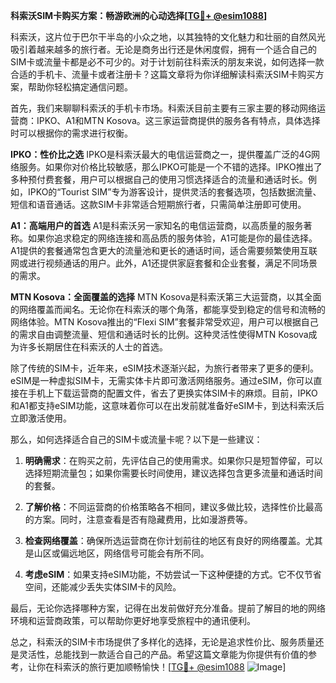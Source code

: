 **科索沃SIM卡购买方案：畅游欧洲的心动选择[[TG💪+ @esim1088](https://t.me/s/esim1088)]**

科索沃，这片位于巴尔干半岛的小众之地，以其独特的文化魅力和壮丽的自然风光吸引着越来越多的旅行者。无论是商务出行还是休闲度假，拥有一个适合自己的SIM卡或流量卡都是必不可少的。对于计划前往科索沃的朋友来说，如何选择一款合适的手机卡、流量卡或者注册卡？这篇文章将为你详细解读科索沃SIM卡购买方案，帮助你轻松搞定通信问题。

首先，我们来聊聊科索沃的手机卡市场。科索沃目前主要有三家主要的移动网络运营商：IPKO、A1和MTN Kosova。这三家运营商提供的服务各有特点，具体选择时可以根据你的需求进行权衡。

**IPKO：性价比之选**
IPKO是科索沃最大的电信运营商之一，提供覆盖广泛的4G网络服务。如果你对价格比较敏感，那么IPKO可能是一个不错的选择。IPKO推出了多种预付费套餐，用户可以根据自己的使用习惯选择适合的流量和通话时长。例如，IPKO的“Tourist SIM”专为游客设计，提供灵活的套餐选项，包括数据流量、短信和语音通话。这款SIM卡非常适合短期旅行者，只需简单注册即可使用。

**A1：高端用户的首选**
A1是科索沃另一家知名的电信运营商，以高质量的服务著称。如果你追求稳定的网络连接和高品质的服务体验，A1可能是你的最佳选择。A1提供的套餐通常包含更大的流量池和更长的通话时间，适合需要频繁使用互联网或进行视频通话的用户。此外，A1还提供家庭套餐和企业套餐，满足不同场景的需求。

**MTN Kosova：全面覆盖的选择**
MTN Kosova是科索沃第三大运营商，以其全面的网络覆盖而闻名。无论你在科索沃的哪个角落，都能享受到稳定的信号和流畅的网络体验。MTN Kosova推出的“Flexi SIM”套餐非常受欢迎，用户可以根据自己的需求自由调整流量、短信和通话时长的比例。这种灵活性使得MTN Kosova成为许多长期居住在科索沃的人士的首选。

除了传统的SIM卡，近年来，eSIM技术逐渐兴起，为旅行者带来了更多的便利。eSIM是一种虚拟SIM卡，无需实体卡片即可激活网络服务。通过eSIM，你可以直接在手机上下载运营商的配置文件，省去了更换实体SIM卡的麻烦。目前，IPKO和A1都支持eSIM功能，这意味着你可以在出发前就准备好eSIM卡，到达科索沃后立即激活使用。

那么，如何选择适合自己的SIM卡或流量卡呢？以下是一些建议：

1. **明确需求**：在购买之前，先评估自己的使用需求。如果你只是短暂停留，可以选择短期流量包；如果你需要长时间使用，建议选择包含更多流量和通话时间的套餐。
   
2. **了解价格**：不同运营商的价格策略各不相同，建议多做比较，选择性价比最高的方案。同时，注意查看是否有隐藏费用，比如漫游费等。

3. **检查网络覆盖**：确保所选运营商在你计划前往的地区有良好的网络覆盖。尤其是山区或偏远地区，网络信号可能会有所不同。

4. **考虑eSIM**：如果支持eSIM功能，不妨尝试一下这种便捷的方式。它不仅节省空间，还能减少丢失实体SIM卡的风险。

最后，无论你选择哪种方案，记得在出发前做好充分准备。提前了解目的地的网络环境和运营商政策，可以帮助你更好地享受旅程中的通讯便利。

总之，科索沃的SIM卡市场提供了多样化的选择，无论是追求性价比、服务质量还是灵活性，总能找到一款适合自己的产品。希望这篇文章能为你提供有价值的参考，让你在科索沃的旅行更加顺畅愉快！[[TG💪+ @esim1088](https://t.me/s/esim1088) ![Image](https://i.postimg.cc/4NQfJmqS/Snipaste-2025-05-13-00-14-12.png)]